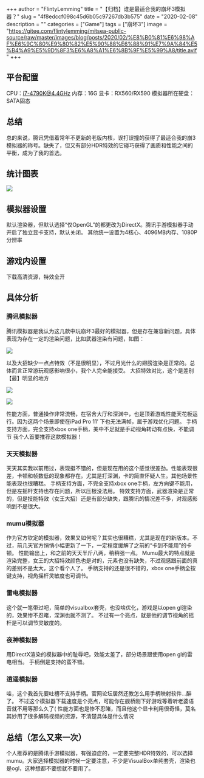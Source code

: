 +++
author = "FlintyLemming"
title = "【归档】谁是最适合我的崩坏3模拟器？"
slug = "4f8edccf098c45d6b05c97267db3b575"
date = "2020-02-08"
description = ""
categories = ["Game"]
tags = ["崩坏3"]
image = "https://gitee.com/flintylemming/mitsea-public-source/raw/master/images/blog/posts/2020/02/%E8%B0%81%E6%98%AF%E6%9C%80%E9%80%82%E5%90%88%E6%88%91%E7%9A%84%E5%B4%A9%E5%9D%8F3%E6%A8%A1%E6%8B%9F%E5%99%A8/title.avif"
+++

## 平台配置

CPU：i7-4790K@4.4GHz
内存：16G
显卡：RX560/RX590
模拟器所在硬盘：SATA固态

## 总结

总的来说，腾讯凭借着常年不更新的老版内核，误打误撞的获得了最适合我的崩3模拟器的称号。缺失了，但又有部分HDR特效的它碰巧获得了画质和性能之间的平衡，成为了我的首选。

## 统计图表

![](https://gitee.com/flintylemming/mitsea-public-source/raw/master/images/blog/posts/2020/02/%E8%B0%81%E6%98%AF%E6%9C%80%E9%80%82%E5%90%88%E6%88%91%E7%9A%84%E5%B4%A9%E5%9D%8F3%E6%A8%A1%E6%8B%9F%E5%99%A8/4.avif)

## 模拟器设置

默认渲染器，但默认选择“仅OpenGL”的都更改为DirectX。腾讯手游模拟器手动开启了独立显卡支持，默认关闭。
其他统一设置为4核心、4096MB内存、1080P分辨率

## 游戏内设置

下载高清资源，特效全开

## 具体分析

### 腾讯模拟器

腾讯模拟器是我认为这几款中玩崩坏3最好的模拟器，但是存在兼容新问题，具体表现为存在一定的渲染问题，比如武器渲染有问题，如图：

![](https://gitee.com/flintylemming/mitsea-public-source/raw/master/images/blog/posts/2020/02/%E8%B0%81%E6%98%AF%E6%9C%80%E9%80%82%E5%90%88%E6%88%91%E7%9A%84%E5%B4%A9%E5%9D%8F3%E6%A8%A1%E6%8B%9F%E5%99%A8/1.avif)

以及大招缺少一点点特效（不是很明显），不过月光什么的翅膀渲染是正常的。总体而言正常游玩观感影响很小，我个人完全能接受。
大招特效对比，这个是差别【最】明显的地方

![](https://gitee.com/flintylemming/mitsea-public-source/raw/master/images/blog/posts/2020/02/%E8%B0%81%E6%98%AF%E6%9C%80%E9%80%82%E5%90%88%E6%88%91%E7%9A%84%E5%B4%A9%E5%9D%8F3%E6%A8%A1%E6%8B%9F%E5%99%A8/2.avif)

![](https://gitee.com/flintylemming/mitsea-public-source/raw/master/images/blog/posts/2020/02/%E8%B0%81%E6%98%AF%E6%9C%80%E9%80%82%E5%90%88%E6%88%91%E7%9A%84%E5%B4%A9%E5%9D%8F3%E6%A8%A1%E6%8B%9F%E5%99%A8/3.avif)

性能方面，普通操作非常流畅，在宿舍大厅和深渊中，也是顶着游戏性能天花板运行。因为这两个场景即使在iPad Pro 11’ 下也无法满帧，属于游戏优化问题。
手柄支持方面，完全支持xbox one手柄，美中不足就是手动视角转动有点快，不能调节
我个人首要推荐这款模拟器！

### 天天模拟器

天天其实我以前用过，表现挺不错的，但是现在用的这个感觉很差劲。性能表现很差，卡顿和帧数低的现象都存在。尤其是打深渊，卡的简直怀疑人生。其他场景性能表现也很糟糕。
手柄支持方面，不完全支持xbox one手柄，左方向键不能用，但是左摇杆支持也存在问题，所以压根没法用。
特效支持方面，武器渲染是正常的，但是技能特效（女王大招）还是有部分缺失，跟腾讯的情况差不多，对观感影响到不是很大。

### mumu模拟器

作为官方钦定的模拟器，效果又如何呢？其实也很糟糕，尤其是现在的新版本。不过，前几天官方悄悄小幅更新了一下，一定程度缓解了之前的“卡到不能用”的卡顿。
性能输出上，和之前的天天半斤八两，稍稍强一点。
Mumu最大的特点就是渲染完整，女王的大招特效颜色也是对的，元素也没有缺失，不过观感跟前面的真的差别不是太大，这个看个人了。
手柄支持的还是很不错的，xbox one手柄全按键支持，视角摇杆灵敏度也可调节。

### 雷电模拟器

这个就一笔带过吧，简单的visualbox套壳，也没啥优化，游戏是以open gl渲染的，效果惨不忍睹，深渊也就不测了。
不过有一个亮点，就是他的调节视角的摇杆是可以调节灵敏度的。

### 夜神模拟器

用DirectX渲染的模拟器中的耻辱吧，效能太差了，部分场景跟使用open gl的雷电相当。
手柄倒是支持的蛮不错。

### 逍遥模拟器

哇，这个我首先要吐槽不支持手柄。官网论坛居然还教怎么用手柄映射软件…醉了。
不过这个模拟器下载速度是个亮点，可能你在舰桥刚下好游戏等着听老婆语音就不用等那么久了(
性能方面也是惨不忍睹，而且他这个显卡利用很奇怪，莫名其妙用了很多解码视频的资源，不清楚具体是什么情况

## 总结（怎么又来一次）

个人推荐的是腾讯手游模拟器，有强迫症的，一定要完整HDR特效的，可以选择mumu。大家选择模拟器的时候一定要注意，不少是VisualBox单纯套壳，渲染也是ogl，这种想都不要想就不要用了。